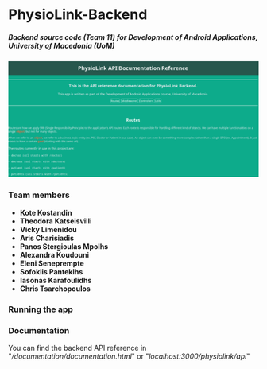 # PhysioLink-Backend
##### Backend source code (Team 11) for Development of Android Applications, University of Macedonia (UoM)
<img src="screenshots/api-reference.png" />

### Team members
<ul>
    <li><b>Kote Kostandin</b></li>
    <li><b>Theodora Katseisvilli</b></li>
    <li><b>Vicky Limenidou</b></li>
    <li><b>Aris Charisiadis</b></li>
    <li><b>Panos Stergioulas Mpolhs</b></li>
    <li><b>Alexandra Koudouni</b></li>
    <li><b>Eleni Seneprempte</b></li>
    <li><b>Sofoklis Panteklhs</b></li>
    <li><b>Iasonas Karafoulidhs</b></li>
    <li><b>Chris Tsarchopoulos</b></li>
</ul>

### 

### Running the app

### Documentation
You can find the backend API reference in "_/documentation/documentation.html_" or "_localhost:3000/physiolink/api_"

